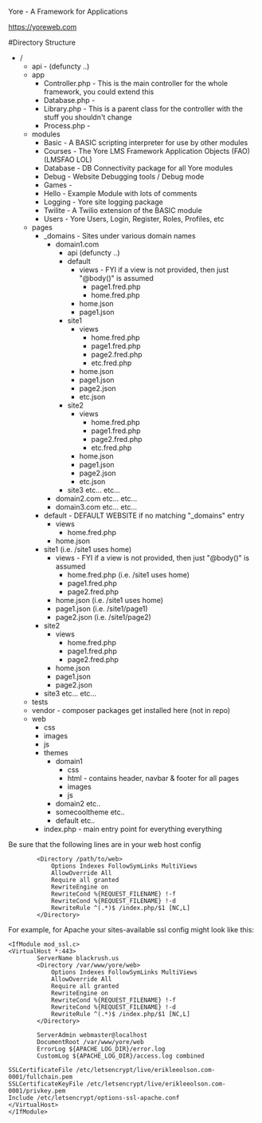 Yore - A Framework for Applications

https://yoreweb.com

#Directory Structure

- /
  - api - (defuncty ..)
  - app
    - Controller.php - This is the main controller for the whole framework, you could extend this
    - Database.php - 
    - Library.php - This is a parent class for the controller with the stuff you shouldn't change
    - Process.php - 
  - modules
    - Basic - A BASIC scripting interpreter for use by other modules
    - Courses - The Yore LMS Framework Application Objects (FAO) (LMSFAO LOL)
    - Database - DB Connectivity package for all Yore modules
    - Debug - Website Debugging tools / Debug mode
    - Games - 
    - Hello - Example Module with lots of comments
    - Logging - Yore site logging package
    - Twilite - A Twilio extension of the BASIC module
    - Users - Yore Users, Login, Register, Roles, Profiles, etc
  - pages
    - _domains - Sites under various domain names
      - domain1.com
        - api (defuncty ..)
        - default
          - views - FYI if a view is not provided, then just "@body()" is assumed
            - page1.fred.php
            - home.fred.php
          - home.json
          - page1.json
        - site1
          - views
            - home.fred.php
            - page1.fred.php
            - page2.fred.php
            - etc.fred.php
          - home.json
          - page1.json
          - page2.json
          - etc.json
        - site2
          - views
            - home.fred.php
            - page1.fred.php
            - page2.fred.php
            - etc.fred.php
          - home.json
          - page1.json
          - page2.json
          - etc.json
        - site3 etc... etc...
      - domain2.com etc... etc...
      - domain3.com etc... etc...
    - default - DEFAULT WEBSITE if no matching "_domains" entry
      - views
        - home.fred.php
      - home.json
    - site1 (i.e. /site1 uses home)
      - views - FYI if a view is not provided, then just "@body()" is assumed
        - home.fred.php (i.e. /site1 uses home)
        - page1.fred.php
        - page2.fred.php
      - home.json (i.e. /site1 uses home)
      - page1.json (i.e. /site1/page1)
      - page2.json (i.e. /site1/page2)
    - site2
      - views
        - home.fred.php
        - page1.fred.php
        - page2.fred.php
      - home.json
      - page1.json
      - page2.json
    - site3 etc... etc...
  - tests
  - vendor - composer packages get installed here (not in repo)
  - web
    - css
    - images
    - js
    - themes
      - domain1
        - css
        - html - contains header, navbar & footer for all pages
        - images
        - js
      - domain2 etc..
      - somecooltheme etc..
      - default etc..
    - index.php - main entry point for everything everything



Be sure that the following lines are in your web host config

```
        <Directory /path/to/web>
            Options Indexes FollowSymLinks MultiViews
            AllowOverride All
            Require all granted
            RewriteEngine on
            RewriteCond %{REQUEST_FILENAME} !-f
            RewriteCond %{REQUEST_FILENAME} !-d
            RewriteRule ^(.*)$ /index.php/$1 [NC,L]
        </Directory>
```

For example, for Apache your sites-available ssl config might look like this: 


```
<IfModule mod_ssl.c>
<VirtualHost *:443>
        ServerName blackrush.us
        <Directory /var/www/yore/web>
            Options Indexes FollowSymLinks MultiViews
            AllowOverride All
            Require all granted
            RewriteEngine on
            RewriteCond %{REQUEST_FILENAME} !-f
            RewriteCond %{REQUEST_FILENAME} !-d
            RewriteRule ^(.*)$ /index.php/$1 [NC,L]
        </Directory>

        ServerAdmin webmaster@localhost
        DocumentRoot /var/www/yore/web
        ErrorLog ${APACHE_LOG_DIR}/error.log
        CustomLog ${APACHE_LOG_DIR}/access.log combined

SSLCertificateFile /etc/letsencrypt/live/erikleeolson.com-0001/fullchain.pem
SSLCertificateKeyFile /etc/letsencrypt/live/erikleeolson.com-0001/privkey.pem
Include /etc/letsencrypt/options-ssl-apache.conf
</VirtualHost>
</IfModule>


```

